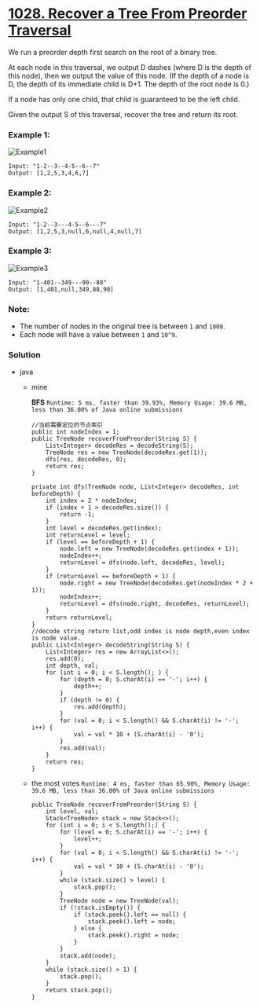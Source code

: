 # [1028. Recover a Tree From Preorder Traversal](https://leetcode.com/problems/recover-a-tree-from-preorder-traversal/)

We run a preorder depth first search on the root of a binary tree.

At each node in this traversal, we output D dashes (where D is the depth of this node), then we output the value of this node.  (If the depth of a node is D, the depth of its immediate child is D+1.  The depth of the root node is 0.)

If a node has only one child, that child is guaranteed to be the left child.

Given the output S of this traversal, recover the tree and return its root.

### Example 1:
![Example1](https://assets.leetcode.com/uploads/2019/04/08/recover-a-tree-from-preorder-traversal.png)
```
Input: "1-2--3--4-5--6--7"
Output: [1,2,5,3,4,6,7]
```

### Example 2:
![Example2](https://assets.leetcode.com/uploads/2019/04/11/screen-shot-2019-04-10-at-114101-pm.png)
```
Input: "1-2--3---4-5--6---7"
Output: [1,2,5,3,null,6,null,4,null,7]
```

### Example 3:
![Example3](https://assets.leetcode.com/uploads/2019/04/11/screen-shot-2019-04-10-at-114955-pm.png)
```
Input: "1-401--349---90--88"
Output: [1,401,null,349,88,90]
```

### Note:
* The number of nodes in the original tree is between `1` and `1000`.
* Each node will have a value between `1` and `10^9`.


### Solution
* java
  * mine 
  
    **BFS** `Runtime: 5 ms, faster than 39.93%, Memory Usage: 39.6 MB, less than 36.00% of Java online submissions`
    ```
    //当前需要定位的节点索引
    public int nodeIndex = 1;
    public TreeNode recoverFromPreorder(String S) {
        List<Integer> decodeRes = decodeString(S);
        TreeNode res = new TreeNode(decodeRes.get(1));
        dfs(res, decodeRes, 0);
        return res;
    }

    private int dfs(TreeNode node, List<Integer> decodeRes, int beforeDepth) {
        int index = 2 * nodeIndex;
        if (index + 1 > decodeRes.size()) {
            return -1;
        }
        int level = decodeRes.get(index);
        int returnLevel = level;
        if (level == beforeDepth + 1) {
            node.left = new TreeNode(decodeRes.get(index + 1));
            nodeIndex++;
            returnLevel = dfs(node.left, decodeRes, level);
        }
        if (returnLevel == beforeDepth + 1) {
            node.right = new TreeNode(decodeRes.get(nodeIndex * 2 + 1));
            nodeIndex++;
            returnLevel = dfs(node.right, decodeRes, returnLevel);
        }
        return returnLevel;
    }
    //decode string return list,odd index is node depth,even index is node value.
    public List<Integer> decodeString(String S) {
        List<Integer> res = new ArrayList<>();
        res.add(0);
        int depth, val;
        for (int i = 0; i < S.length(); ) {
            for (depth = 0; S.charAt(i) == '-'; i++) {
                depth++;
            }
            if (depth != 0) {
                res.add(depth);
            }
            for (val = 0; i < S.length() && S.charAt(i) != '-'; i++) {
                val = val * 10 + (S.charAt(i) - '0');
            }
            res.add(val);
        }
        return res;
    }
    ```
    
  * the most votes `Runtime: 4 ms, faster than 65.90%, Memory Usage: 39.6 MB, less than 36.00% of Java online submissions`
    ```
    public TreeNode recoverFromPreorder(String S) {
        int level, val;
        Stack<TreeNode> stack = new Stack<>();
        for (int i = 0; i < S.length();) {
            for (level = 0; S.charAt(i) == '-'; i++) {
                level++;
            }
            for (val = 0; i < S.length() && S.charAt(i) != '-'; i++) {
                val = val * 10 + (S.charAt(i) - '0');
            }
            while (stack.size() > level) {
                stack.pop();
            }
            TreeNode node = new TreeNode(val);
            if (!stack.isEmpty()) {
                if (stack.peek().left == null) {
                    stack.peek().left = node;
                } else {
                    stack.peek().right = node;
                }
            }
            stack.add(node);
        }
        while (stack.size() > 1) {
            stack.pop();
        }
        return stack.pop();
    }
    ```
  
  
  
